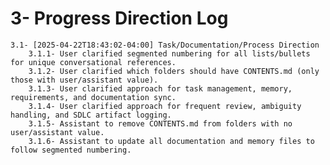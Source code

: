 
# 3- Progress Direction Log

    3.1- [2025-04-22T18:43:02-04:00] Task/Documentation/Process Direction
        3.1.1- User clarified segmented numbering for all lists/bullets for unique conversational references.
        3.1.2- User clarified which folders should have CONTENTS.md (only those with user/assistant value).
        3.1.3- User clarified approach for task management, memory, requirements, and documentation sync.
        3.1.4- User clarified approach for frequent review, ambiguity handling, and SDLC artifact logging.
        3.1.5- Assistant to remove CONTENTS.md from folders with no user/assistant value.
        3.1.6- Assistant to update all documentation and memory files to follow segmented numbering.
